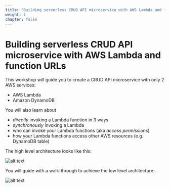```yaml
---
title: "Building serverless CRUD API microservice with AWS Lambda and function URLs"
weight: 1
chapter: false
---
```


# Building serverless CRUD API microservice with AWS Lambda and function URLs

This workshop will guide you to create a CRUD API microservice with only 2 AWS services:

- AWS Lambda
- Amazon DynamoDB

You will also learn about

- _directly_ invoking a Lambda function in 3 ways
- _synchronously_ invoking a Lambda
- who can invoke your Lambda functions (aka _access permissions_)
- how your Lambda functions access other AWS resources (e.g. DynamoDB table)

The high level architecture looks like this:

![alt text](/images/diagrams/workshop-1-high-level.drawio.svg)

You will guide with a walk-through to achieve the low level architecture:

![alt text](/images/diagrams/workshop-1-function-urls.drawio.svg)
